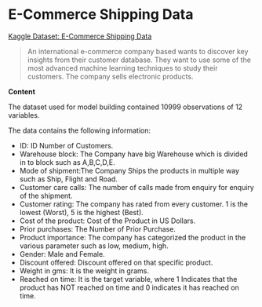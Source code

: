 # E-Commerce Shipping Data

[Kaggle Dataset: E-Commerce Shipping Data](https://www.kaggle.com/datasets/prachi13/customer-analytics)
> An international e-commerce company based wants to discover key insights from their customer database. They want to use some of the most advanced machine learning techniques to study their customers. The company sells electronic products.<br/>

**Content**

The dataset used for model building contained 10999 observations of 12 variables.

The data contains the following information:

* ID: ID Number of Customers.
* Warehouse block: The Company have big Warehouse which is divided in to block  such as A,B,C,D,E.
* Mode of shipment:The Company Ships the products in multiple way such as Ship, Flight and Road.
* Customer care calls: The number of calls made from enquiry for enquiry of the shipment.
* Customer rating: The company has rated from every customer. 1 is the lowest (Worst), 5 is the highest (Best).
* Cost of the product: Cost of the Product in US Dollars.
* Prior purchases: The Number of Prior Purchase.
* Product importance: The company has categorized the product in the various parameter such as low, medium, high.
* Gender: Male and Female.
* Discount offered: Discount offered on that specific product.
* Weight in gms: It is the weight in grams.
* Reached on time: It is the target variable, where 1 Indicates that the product has NOT reached on time and 0 indicates it has reached on time.
